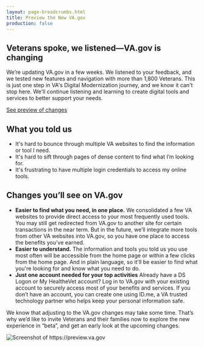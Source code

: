 ```yaml
---
layout: page-breadcrumbs.html
title: Preview the New VA.gov
production: false
---
```

<div class="main">
<div class="section">
<div class="row" markdown="1">
<article class="usa-content columns">

# Veterans spoke, we listened—VA.gov is changing

<div class="va-introtext">
We’re updating VA.gov in a few weeks. We listened to your feedback, and we tested new features and navigation with more than 1,800 Veterans. This is just one step in VA's Digital Modernization journey, and we know it can't stop here. We'll continue listening and learning to create digital tools and services to better support your needs.

[See preview of changes](#preview-screenshot)

</div>

## What you told us
* It's hard to bounce through multiple VA websites to find the information or tool I need.
* It's hard to sift through pages of dense content to find what I’m looking for.
* It's frustrating to have multiple login credentials to access my online tools.

## Changes you’ll see on VA.gov
* __Easier to find what you need, in one place.__ We consolidated a few VA websites to provide direct access to your most frequently used tools. You may still get redirected from VA.gov to another site for certain transactions in the near term. But in the future, we’ll integrate more tools from other VA websites into VA.gov, so you have one place to access the benefits you’ve earned.
* **Easier to understand.** The information and tools you told us you use most often will be accessible from the home page or within a few clicks from the home page. And in plain language, so it'll be easier to find what you're looking for and know what you need to do.
* **Just one account needed for your top activities** Already have a DS Logon or My HealtheVet account? Log in to VA.gov with your existing account to securely access most of your benefits and services. If you don’t have an account, you can create one using ID.me, a VA trusted technology partner who helps keep your personal information safe.

We know that adjusting to the VA.gov changes may take some time. That’s why we’d like to invite Veterans and their families now to explore the new experience in “beta”, and get an early look at the upcoming changes.

<img id="preview-screenshot" alt="Screenshot of https://preview.va.gov" src="/img/va-preview-screenshot.png">

</article>
</div>
</div>
</div>
